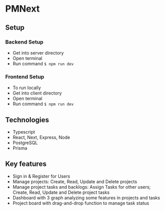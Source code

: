 # PMNext
## Setup
### Backend Setup
- Get into server directory
- Open terminal
- Run command
`$ npm run dev`
### Frontend Setup
- To run locally
- Get into client directory
- Open terminal
- Run command
`$ npm run dev`
## Technologies 
- Typescript
- React, Next, Express, Node
- PostgreSQL
- Prisma
## Key features
- Sign in & Register for Users
- Manage projects: Create, Read, Update and Delete projects
- Manage project tasks and backlogs: Assign Tasks for other users; Create, Read, Update and Delete project tasks
- Dashboard with 3 graph analyzing some features in projects and tasks
- Project board with drag-and-drop function to manage task status
